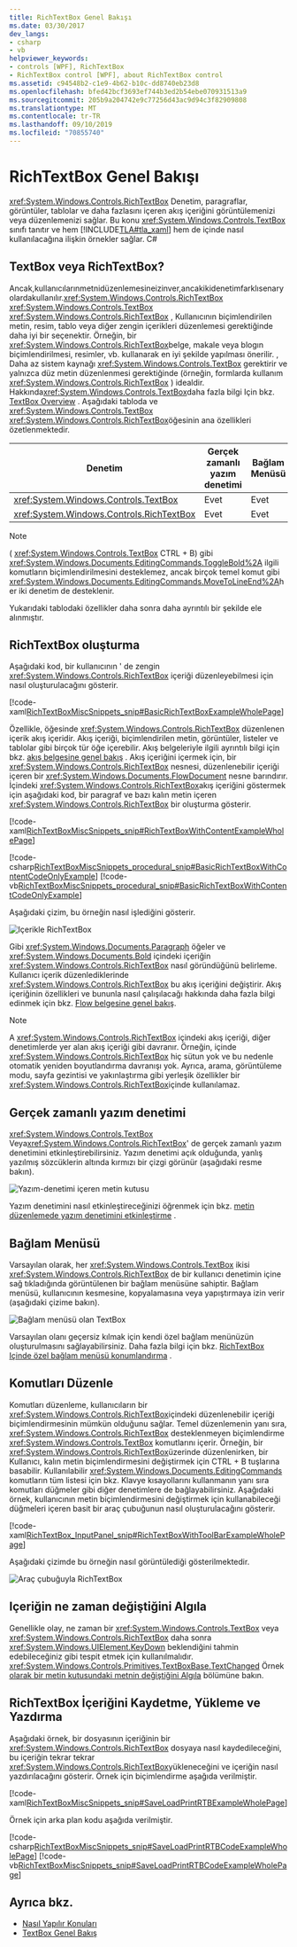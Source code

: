 ```yaml
---
title: RichTextBox Genel Bakışı
ms.date: 03/30/2017
dev_langs:
- csharp
- vb
helpviewer_keywords:
- controls [WPF], RichTextBox
- RichTextBox control [WPF], about RichTextBox control
ms.assetid: c94548b2-c1e9-4b62-b10c-dd8740eb23d8
ms.openlocfilehash: bfed42bcf3693ef744b3ed2b54ebe070931513a9
ms.sourcegitcommit: 205b9a204742e9c77256d43ac9d94c3f82909808
ms.translationtype: MT
ms.contentlocale: tr-TR
ms.lasthandoff: 09/10/2019
ms.locfileid: "70855740"
---
```

# <a name="richtextbox-overview"></a>RichTextBox Genel Bakışı

<xref:System.Windows.Controls.RichTextBox> Denetim, paragraflar, görüntüler, tablolar ve daha fazlasını içeren akış içeriğini görüntülemenizi veya düzenlemenizi sağlar. Bu konu <xref:System.Windows.Controls.TextBox> sınıfı tanıtır ve hem [!INCLUDE[TLA#tla_xaml](../../../../includes/tlasharptla-xaml-md.md)] hem de içinde nasıl kullanılacağına ilişkin örnekler sağlar. C#

<a name="textbox_or_richtextbox"></a>

## <a name="textbox-or-richtextbox"></a>TextBox veya RichTextBox?

Ancak,kullanıcılarınmetnidüzenlemesineizinver,ancakikidenetimfarklısenaryolardakullanılır.<xref:System.Windows.Controls.RichTextBox> <xref:System.Windows.Controls.TextBox> <xref:System.Windows.Controls.RichTextBox> , Kullanıcının biçimlendirilen metin, resim, tablo veya diğer zengin içerikleri düzenlemesi gerektiğinde daha iyi bir seçenektir. Örneğin, bir <xref:System.Windows.Controls.RichTextBox>belge, makale veya blogın biçimlendirilmesi, resimler, vb. kullanarak en iyi şekilde yapılması önerilir. , Daha az sistem kaynağı <xref:System.Windows.Controls.TextBox> gerektirir ve yalnızca düz metin düzenlenmesi gerektiğinde (örneğin, formlarda kullanım <xref:System.Windows.Controls.RichTextBox> ) idealdir. Hakkında<xref:System.Windows.Controls.TextBox>daha fazla bilgi Için bkz. [TextBox Overview](textbox-overview.md) . Aşağıdaki tabloda ve <xref:System.Windows.Controls.TextBox> <xref:System.Windows.Controls.RichTextBox>öğesinin ana özellikleri özetlenmektedir.

|Denetim|Gerçek zamanlı yazım denetimi|Bağlam Menüsü|Gibi <xref:System.Windows.Documents.EditingCommands.ToggleBold%2A> biçimlendirme komutları (Ctrl + B)|<xref:System.Windows.Documents.FlowDocument>görüntüler, paragraflar, tablolar vb. içerikler|
|-------------|------------------------------|------------------|------------------------------------------------------------------------------------------------------------------------------------------------------------------------------------------------------|--------------------------------------------------------------------------------------------------------------------------------------------------------------------------------------------------|
|<xref:System.Windows.Controls.TextBox>|Evet|Evet|Hayır|Hayır.|
|<xref:System.Windows.Controls.RichTextBox>|Evet|Evet|Evet|Evet|

> [!NOTE]
> ( <xref:System.Windows.Controls.TextBox> CTRL + B) gibi <xref:System.Windows.Documents.EditingCommands.ToggleBold%2A> ilgili komutların biçimlendirilmesini desteklemez, ancak birçok temel komut gibi <xref:System.Windows.Documents.EditingCommands.MoveToLineEnd%2A>her iki denetim de desteklenir.

Yukarıdaki tablodaki özellikler daha sonra daha ayrıntılı bir şekilde ele alınmıştır.

<a name="creating_a_richtextbox"></a>

## <a name="creating-a-richtextbox"></a>RichTextBox oluşturma

Aşağıdaki kod, bir kullanıcının ' de zengin <xref:System.Windows.Controls.RichTextBox> içeriği düzenleyebilmesi için nasıl oluşturulacağını gösterir.

[!code-xaml[RichTextBoxMiscSnippets_snip#BasicRichTextBoxExampleWholePage](~/samples/snippets/csharp/VS_Snippets_Wpf/RichTextBoxMiscSnippets_snip/CSharp/BasicRichTextBoxExample.xaml#basicrichtextboxexamplewholepage)]

Özellikle, öğesinde <xref:System.Windows.Controls.RichTextBox> düzenlenen içerik akış içeridir. Akış içeriği, biçimlendirilen metin, görüntüler, listeler ve tablolar gibi birçok tür öğe içerebilir. Akış belgeleriyle ilgili ayrıntılı bilgi için bkz. [akış belgesine genel bakış](../advanced/flow-document-overview.md) . Akış içeriğini içermek için, bir <xref:System.Windows.Controls.RichTextBox> nesnesi, düzenlenebilir içeriği içeren bir <xref:System.Windows.Documents.FlowDocument> nesne barındırır. İçindeki <xref:System.Windows.Controls.RichTextBox>akış içeriğini göstermek için aşağıdaki kod, bir paragraf ve bazı kalın metin içeren <xref:System.Windows.Controls.RichTextBox> bir oluşturma gösterir.

[!code-xaml[RichTextBoxMiscSnippets_snip#RichTextBoxWithContentExampleWholePage](~/samples/snippets/csharp/VS_Snippets_Wpf/RichTextBoxMiscSnippets_snip/CSharp/RichTextBoxWithContentExample.xaml#richtextboxwithcontentexamplewholepage)]

[!code-csharp[RichTextBoxMiscSnippets_procedural_snip#BasicRichTextBoxWithContentCodeOnlyExample](~/samples/snippets/csharp/VS_Snippets_Wpf/RichTextBoxMiscSnippets_procedural_snip/CSharp/BasicRichTextBoxWithContentExample.cs#basicrichtextboxwithcontentcodeonlyexample)]
[!code-vb[RichTextBoxMiscSnippets_procedural_snip#BasicRichTextBoxWithContentCodeOnlyExample](~/samples/snippets/visualbasic/VS_Snippets_Wpf/RichTextBoxMiscSnippets_procedural_snip/visualbasic/basicrichtextboxwithcontentexample.vb#basicrichtextboxwithcontentcodeonlyexample)]

Aşağıdaki çizim, bu örneğin nasıl işlediğini gösterir.

![Içerikle RichTextBox](./media/editing-richtextbox-with-content.png "Editing_RichTextBox_with_Content")

Gibi <xref:System.Windows.Documents.Paragraph> öğeler ve <xref:System.Windows.Documents.Bold> içindeki içeriğin <xref:System.Windows.Controls.RichTextBox> nasıl göründüğünü belirleme. Kullanıcı içerik düzenlediklerinde <xref:System.Windows.Controls.RichTextBox> bu akış içeriğini değiştirir. Akış içeriğinin özellikleri ve bununla nasıl çalışılacağı hakkında daha fazla bilgi edinmek için bkz. [Flow belgesine genel bakış](../advanced/flow-document-overview.md).

> [!NOTE]
> A <xref:System.Windows.Controls.RichTextBox> içindeki akış içeriği, diğer denetimlerde yer alan akış içeriği gibi davranır. Örneğin, içinde <xref:System.Windows.Controls.RichTextBox> hiç sütun yok ve bu nedenle otomatik yeniden boyutlandırma davranışı yok. Ayrıca, arama, görüntüleme modu, sayfa gezintisi ve yakınlaştırma gibi yerleşik özellikler bir <xref:System.Windows.Controls.RichTextBox>içinde kullanılamaz.

<a name="realtime_spellechecking"></a>

## <a name="real-time-spell-checking"></a>Gerçek zamanlı yazım denetimi

<xref:System.Windows.Controls.TextBox> Veya<xref:System.Windows.Controls.RichTextBox>' de gerçek zamanlı yazım denetimini etkinleştirebilirsiniz. Yazım denetimi açık olduğunda, yanlış yazılmış sözcüklerin altında kırmızı bir çizgi görünür (aşağıdaki resme bakın).

![Yazım&#45;denetimi içeren metin kutusu](./media/editing-textbox-with-spellchecking.png "Editing_TextBox_with_Spellchecking")

Yazım denetimini nasıl etkinleştireceğinizi öğrenmek için bkz. [metin düzenlemede yazım denetimini etkinleştirme](how-to-enable-spell-checking-in-a-text-editing-control.md) .

<a name="context_menu"></a>

## <a name="context-menu"></a>Bağlam Menüsü

Varsayılan olarak, her <xref:System.Windows.Controls.TextBox> ikisi <xref:System.Windows.Controls.RichTextBox> de bir kullanıcı denetimin içine sağ tıkladığında görüntülenen bir bağlam menüsüne sahiptir. Bağlam menüsü, kullanıcının kesmesine, kopyalamasına veya yapıştırmaya izin verir (aşağıdaki çizime bakın).

![Bağlam menüsü olan TextBox](./media/editing-textbox-with-context-menu.png "Editing_TextBox_with_Context_Menu")

Varsayılan olanı geçersiz kılmak için kendi özel bağlam menünüzün oluşturulmasını sağlayabilirsiniz. Daha fazla bilgi için bkz. [RichTextBox Içinde özel bağlam menüsü konumlandırma](how-to-position-a-custom-context-menu-in-a-richtextbox.md) .

<a name="detect_when_content_changes"></a>

## <a name="editing-commands"></a>Komutları Düzenle

Komutları düzenleme, kullanıcıların bir <xref:System.Windows.Controls.RichTextBox>içindeki düzenlenebilir içeriği biçimlendirmesinin mümkün olduğunu sağlar. Temel düzenlemenin yanı sıra, <xref:System.Windows.Controls.RichTextBox> desteklenmeyen biçimlendirme <xref:System.Windows.Controls.TextBox> komutlarını içerir. Örneğin, bir <xref:System.Windows.Controls.RichTextBox>üzerinde düzenlenirken, bir Kullanıcı, kalın metin biçimlendirmesini değiştirmek için CTRL + B tuşlarına basabilir. Kullanılabilir <xref:System.Windows.Documents.EditingCommands> komutların tüm listesi için bkz. Klavye kısayollarını kullanmanın yanı sıra komutları düğmeler gibi diğer denetimlere de bağlayabilirsiniz. Aşağıdaki örnek, kullanıcının metin biçimlendirmesini değiştirmek için kullanabileceği düğmeleri içeren basit bir araç çubuğunun nasıl oluşturulacağını gösterir.

[!code-xaml[RichTextBox_InputPanel_snip#RichTextBoxWithToolBarExampleWholePage](~/samples/snippets/csharp/VS_Snippets_Wpf/RichTextBox_InputPanel_snip/CS/Window1.xaml#richtextboxwithtoolbarexamplewholepage)]

Aşağıdaki çizimde bu örneğin nasıl görüntülediği gösterilmektedir.

![Araç çubuğuyla RichTextBox](./media/editing-richtextbox-with-toobar.gif "Editing_RichTextBox_with_TooBar")

<a name="editing_commands"></a>

## <a name="detect-when-content-changes"></a>Içeriğin ne zaman değiştiğini Algıla

Genellikle olay, ne zaman bir <xref:System.Windows.Controls.TextBox> veya <xref:System.Windows.Controls.RichTextBox> daha sonra <xref:System.Windows.UIElement.KeyDown> beklendiğini tahmin edebileceğiniz gibi tespit etmek için kullanılmalıdır. <xref:System.Windows.Controls.Primitives.TextBoxBase.TextChanged> Örnek [olarak bir metin kutusundaki metnin değiştiğini Algıla](how-to-detect-when-text-in-a-textbox-has-changed.md) bölümüne bakın.

<a name="save_load_and_print_richtextbox_content"></a>

## <a name="save-load-and-print-richtextbox-content"></a>RichTextBox İçeriğini Kaydetme, Yükleme ve Yazdırma

Aşağıdaki örnek, bir dosyasının içeriğinin bir <xref:System.Windows.Controls.RichTextBox> dosyaya nasıl kaydedileceğini, bu içeriğin tekrar tekrar <xref:System.Windows.Controls.RichTextBox>yükleneceğini ve içeriğin nasıl yazdırılacağını gösterir. Örnek için biçimlendirme aşağıda verilmiştir.

[!code-xaml[RichTextBoxMiscSnippets_snip#SaveLoadPrintRTBExampleWholePage](~/samples/snippets/csharp/VS_Snippets_Wpf/RichTextBoxMiscSnippets_snip/CSharp/SaveLoadPrintRTB.xaml#saveloadprintrtbexamplewholepage)]

Örnek için arka plan kodu aşağıda verilmiştir.

[!code-csharp[RichTextBoxMiscSnippets_snip#SaveLoadPrintRTBCodeExampleWholePage](~/samples/snippets/csharp/VS_Snippets_Wpf/RichTextBoxMiscSnippets_snip/CSharp/SaveLoadPrintRTB.xaml.cs#saveloadprintrtbcodeexamplewholepage)]
[!code-vb[RichTextBoxMiscSnippets_snip#SaveLoadPrintRTBCodeExampleWholePage](~/samples/snippets/visualbasic/VS_Snippets_Wpf/RichTextBoxMiscSnippets_snip/VisualBasic/SaveLoadPrintRTB.xaml.vb#saveloadprintrtbcodeexamplewholepage)]

## <a name="see-also"></a>Ayrıca bkz.

- [Nasıl Yapılır Konuları](richtextbox-how-to-topics.md)
- [TextBox Genel Bakış](textbox-overview.md)
